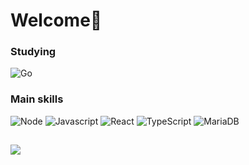 <h1>Welcome👋</h1> 

<h3>Studying</h3>
<div style="display: inline_block">
  <img alt="Go"  src="https://img.shields.io/badge/Go-00ADD8?style=for-the-badge&logo=c-sharp&logoColor=white"/>
</div>

<h3>Main skills</h3>
<div style="display: inline_block">
  <img alt="Node" src="https://img.shields.io/badge/Node.js-43853D?style=for-the-badge&logo=node.js&logoColor=white"/>
  <img alt="Javascript" src="https://img.shields.io/badge/JavaScript-F7DF1E?style=for-the-badge&logo=javascript&logoColor=black"/>
  <img alt="React" src="https://img.shields.io/badge/React-20232A?style=for-the-badge&logo=react&logoColor=61DAFB"/>
  <img alt="TypeScript" src="https://img.shields.io/badge/TypeScript-007ACC?style=for-the-badge&logo=typescript&logoColor=white"/>
  <img alt="MariaDB" src="https://img.shields.io/badge/MariaDB-003545?style=for-the-badge&logo=mariadb&logoColor=white"/>
</div>

##

<div style="display: inline_block">
  <a href="https://www.linkedin.com/in/bruna-barbosa-guimaraes/" target="_blank"><img src="https://img.shields.io/badge/LinkedIn-0077B5?style=for-the-badge&logo=linkedin&logoColor=white" target="_blank"></a>
</div>
